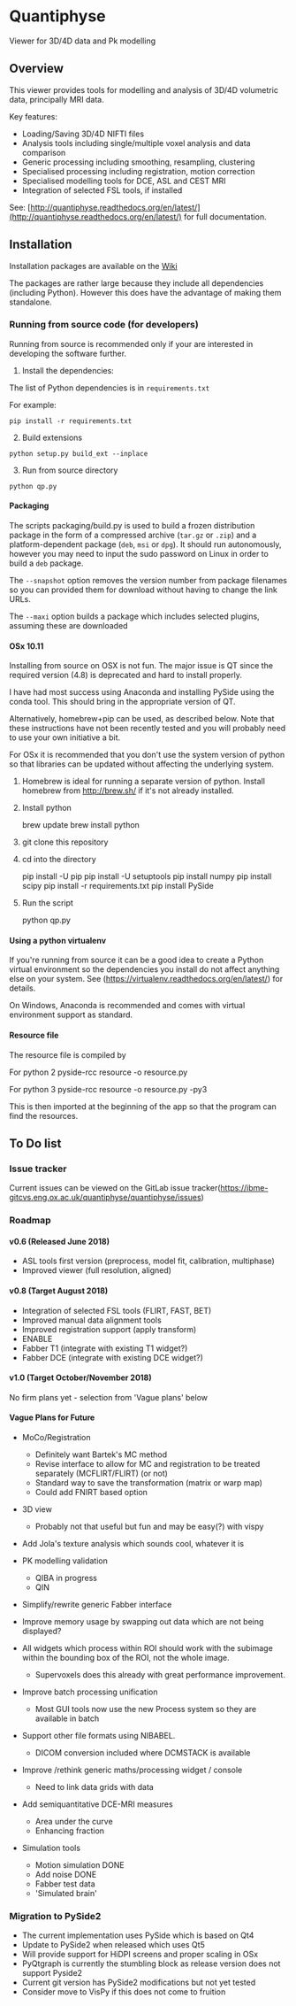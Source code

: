 # Quantiphyse

Viewer for 3D/4D data and Pk modelling

## Overview

This viewer provides tools for modelling and analysis of 3D/4D volumetric data, principally MRI data. 

Key features:
- Loading/Saving 3D/4D NIFTI files
- Analysis tools including single/multiple voxel analysis and data comparison
- Generic processing including smoothing, resampling, clustering
- Specialised processing including registration, motion correction
- Specialised modelling tools for DCE, ASL and CEST MRI
- Integration of selected FSL tools, if installed

See: [http://quantiphyse.readthedocs.org/en/latest/](http://quantiphyse.readthedocs.org/en/latest/) for full documentation.

## Installation

Installation packages are available on the [Wiki](https://ibme-gitcvs.eng.ox.ac.uk/quantiphyse/quantiphyse/wikis/home)

The packages are rather large because they include all dependencies (including Python). However this
does have the advantage of making them standalone.

### Running from source code (for developers)

Running from source is recommended only if your are interested in developing the software further.

1. Install the dependencies:

The list of Python dependencies is in `requirements.txt`

For example:

    pip install -r requirements.txt

2. Build extensions

`python setup.py build_ext --inplace`

3. Run from source directory

`python qp.py`

#### Packaging

The scripts packaging/build.py is used to build a frozen distribution package in the form of a compressed archive (`tar.gz` or `.zip`) and a platform-dependent package (`deb`, `msi` or `dpg`). It should run autonomously, however you may need to input the sudo password on Linux in order to build a `deb` package. 

The `--snapshot` option removes the version number from package filenames so you can provided them for download without having to change the link URLs.

The `--maxi` option builds a package which includes selected plugins, assuming these are downloaded

#### OSx 10.11

Installing from source on OSX is not fun. The major issue is QT since the required version (4.8) is 
deprecated and hard to install properly. 

I have had most success using Anaconda and installing PySide using the conda tool. This should bring in the appropriate version of QT.

Alternatively, homebrew+pip can be used, as described below. Note that these instructions have not been
recently tested and you will probably need to use your own initiative a bit.

For OSx it is recommended that you don't use the system version of python so that libraries can be updated without
affecting the underlying system. 

1) Homebrew is ideal for running a separate version of python. Install homebrew from http://brew.sh/ if it's not 
already installed. 

2) Install python

    brew update
    brew install python

2) git clone this repository

3) cd into the directory

    pip install -U pip
    pip install -U setuptools
    pip install numpy 
    pip install scipy
    pip install -r requirements.txt
    pip install PySide

4) Run the script
    
    python qp.py

#### Using a python virtualenv

If you're running from source it can be a good idea to create a Python virtual environment so the
dependencies you install do not affect anything else on your system. See (https://virtualenv.readthedocs.org/en/latest/) for details.

On Windows, Anaconda is recommended and comes with virtual environment support as standard.

#### Resource file

The resource file is compiled by

For python 2
pyside-rcc resource -o resource.py

For python 3
pyside-rcc resource -o resource.py -py3

This is then imported at the beginning of the app so that the program can find the resources. 

## To Do list

### Issue tracker

Current issues can be viewed on the GitLab issue tracker(https://ibme-gitcvs.eng.ox.ac.uk/quantiphyse/quantiphyse/issues)

### Roadmap

#### v0.6 (Released June 2018)

 - ASL tools first version (preprocess, model fit, calibration, multiphase)
 - Improved viewer (full resolution, aligned)

#### v0.8 (Target August 2018)

 - Integration of selected FSL tools (FLIRT, FAST, BET)
 - Improved manual data alignment tools
 - Improved registration support (apply transform)
 - ENABLE
 - Fabber T1 (integrate with existing T1 widget?)
 - Fabber DCE (integrate with existing DCE widget?)

#### v1.0 (Target October/November 2018)

No firm plans yet - selection from 'Vague plans' below

#### Vague Plans for Future

 - MoCo/Registration
   - Definitely want Bartek's MC method
   - Revise interface to allow for MC and registration to be treated separately (MCFLIRT/FLIRT) (or not)
   - Standard way to save the transformation (matrix or warp map)
   - Could add FNIRT based option

 - 3D view
   - Probably not that useful but fun and may be easy(?) with vispy

 - Add Jola's texture analysis which sounds cool, whatever it is

 - PK modelling validation
   - QIBA in progress
   - QIN

 - Simplify/rewrite generic Fabber interface

 - Improve memory usage by swapping out data which are not being displayed?

 - All widgets which process within ROI should work with the subimage within the bounding box of the
   ROI, not the whole image. 
    - Supervoxels does this already with great performance improvement.

 - Improve batch processing unification
   - Most GUI tools now use the new Process system so they are available in batch

 - Support other file formats using NIBABEL.
   - DICOM conversion included where DCMSTACK is available

 - Improve /rethink generic maths/processing widget / console
   - Need to link data grids with data 

 - Add semiquantitative DCE-MRI measures
   - Area under the curve
   - Enhancing fraction

 - Simulation tools
   - Motion simulation  DONE
   - Add noise          DONE
   - Fabber test data
   - 'Simulated brain'

### Migration to PySide2

 - The current implementation uses PySide which is based on Qt4
 - Update to PySide2 when released which uses Qt5
 - Will provide support for HiDPI screens and proper scaling in OSx
 - PyQtgraph is currently the stumbling block as release version does not support Pyside2
 - Current git version has PySide2 modifications but not yet tested
 - Consider move to VisPy if this does not come to fruition
